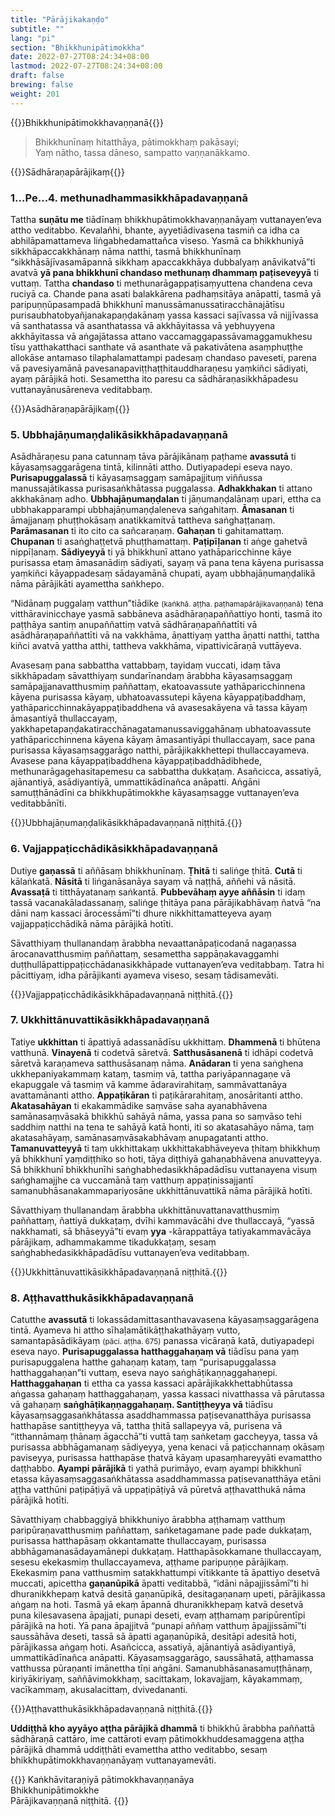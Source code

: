 ```yaml
---
title: "Pārājikakaṇḍo"
subtitle: ""
lang: "pi"
section: "Bhikkhunipātimokkha"
date: 2022-07-27T08:24:34+08:00
lastmod: 2022-07-27T08:24:34+08:00
draft: false
brewing: false
weight: 201
---
```


{{<subtitle>}}Bhikkhunipātimokkhavaṇṇanā{{</subtitle>}}

> Bhikkhunīnaṃ hitatthāya, pātimokkhaṃ pakāsayi;  
> Yaṃ nātho, tassa dāneso, sampatto vaṇṇanākkamo.

{{<subtitle>}}Sādhāraṇapārājikaṃ{{</subtitle>}}

### 1…Pe…4. methunadhammasikkhāpadavaṇṇanā

Tattha **suṇātu me** tiādīnaṃ bhikkhupātimokkhavaṇṇanāyaṃ vuttanayen’eva attho veditabbo. Kevalañhi, bhante, ayyetiādivasena tasmiñ ca idha ca abhilāpamattameva liṅgabhedamattañca viseso. Yasmā ca bhikkhuniyā sikkhāpaccakkhānaṃ nāma natthi, tasmā bhikkhunīnaṃ “sikkhāsājīvasamāpannā sikkhaṃ apaccakkhāya dubbalyaṃ anāvikatvā”ti avatvā **yā pana bhikkhunī chandaso methunaṃ dhammaṃ paṭiseveyyā** ti vuttaṃ. Tattha **chandaso** ti methunarāgappaṭisaṃyuttena chandena ceva ruciyā ca. Chande pana asati balakkārena padhaṃsitāya anāpatti, tasmā yā paripuṇṇūpasampadā bhikkhunī manussāmanussatiracchānajātīsu purisaubhatobyañjanakapaṇḍakānaṃ yassa kassaci sajīvassa vā nijjīvassa vā santhatassa vā asanthatassa vā akkhāyitassa vā yebhuyyena akkhāyitassa vā aṅgajātassa attano vaccamaggapassāvamaggamukhesu tīsu yatthakatthaci santhate vā asanthate vā pakativātena asaṃphuṭṭhe allokāse antamaso tilaphalamattampi padesaṃ chandaso paveseti, parena vā pavesiyamānā pavesanapaviṭṭhaṭṭhitauddharaṇesu yaṃkiñci sādiyati, ayaṃ pārājikā hoti. Sesamettha ito paresu ca sādhāraṇasikkhāpadesu vuttanayānusāreneva veditabbaṃ.

{{<subtitle>}}Asādhāraṇapārājikaṃ{{</subtitle>}}

### 5. Ubbhajāṇumaṇḍalikāsikkhāpadavaṇṇanā

Asādhāraṇesu pana catunnaṃ tāva pārājikānaṃ paṭhame **avassutā** ti kāyasaṃsaggarāgena tintā, kilinnāti attho. Dutiyapadepi eseva nayo. **Purisapuggalassā** ti kāyasaṃsaggaṃ samāpajjituṃ viññussa manussajātikassa purisasaṅkhātassa puggalassa. **Adhakkhakan** ti attano akkhakānaṃ adho. **Ubbhajāṇumaṇḍalan** ti jāṇumaṇḍalānaṃ upari, ettha ca ubbhakapparampi ubbhajāṇumaṇḍaleneva saṅgahitaṃ. **Āmasanan** ti āmajjanaṃ phuṭṭhokāsaṃ anatikkamitvā tattheva saṅghaṭṭanaṃ. **Parāmasanan** ti ito cito ca sañcaraṇaṃ. **Gahaṇan** ti gahitamattaṃ. **Chupanan** ti asaṅghaṭṭetvā phuṭṭhamattaṃ. **Paṭipīḷanan** ti aṅge gahetvā nippīḷanaṃ. **Sādiyeyyā** ti yā bhikkhunī attano yathāparicchinne kāye purisassa etaṃ āmasanādiṃ sādiyati, sayaṃ vā pana tena kāyena purisassa yaṃkiñci kāyappadesaṃ sādayamānā chupati, ayaṃ ubbhajāṇumaṇḍalikā nāma pārājikāti ayamettha saṅkhepo.

“Nidānaṃ puggalaṃ vatthun”tiādike <small>(kaṅkhā. aṭṭha. paṭhamapārājikavaṇṇanā)</small> tena vitthāravinicchaye yasmā sabbāneva asādhāraṇapaññattiyo honti, tasmā ito paṭṭhāya santiṃ anupaññattiṃ vatvā sādhāraṇapaññattīti vā asādhāraṇapaññattīti vā na vakkhāma, āṇattiyaṃ yattha āṇatti natthi, tattha kiñci avatvā yattha atthi, tattheva vakkhāma, vipattivicāraṇā vuttāyeva.

Avasesaṃ pana sabbattha vattabbaṃ, tayidaṃ vuccati, idaṃ tāva sikkhāpadaṃ sāvatthiyaṃ sundarīnandaṃ ārabbha kāyasaṃsaggaṃ samāpajjanavatthusmiṃ paññattaṃ, ekatoavassute yathāparicchinnena kāyena purisassa kāyaṃ, ubhatoavassutepi kāyena kāyappaṭibaddhaṃ, yathāparicchinnakāyappaṭibaddhena vā avasesakāyena vā tassa kāyaṃ āmasantiyā thullaccayaṃ, yakkhapetapaṇḍakatiracchānagatamanussaviggahānaṃ ubhatoavassute yathāparicchinnena kāyena kāyaṃ āmasantiyāpi thullaccayaṃ, sace pana purisassa kāyasaṃsaggarāgo natthi, pārājikakkhettepi thullaccayameva. Avasese pana kāyappaṭibaddhena kāyappaṭibaddhādibhede, methunarāgagehasitapemesu ca sabbattha dukkaṭaṃ. Asañcicca, assatiyā, ajānantiyā, asādiyantiyā, ummattikādīnañca anāpatti. Aṅgāni samuṭṭhānādīni ca bhikkhupātimokkhe kāyasaṃsagge vuttanayen’eva veditabbānīti.

{{<eop>}}Ubbhajāṇumaṇḍalikāsikkhāpadavaṇṇanā niṭṭhitā.{{</eop>}}

### 6. Vajjappaṭicchādikāsikkhāpadavaṇṇanā

Dutiye **gaṇassā** ti aññāsaṃ bhikkhunīnaṃ. **Ṭhitā** ti saliṅge ṭhitā. **Cutā** ti kālaṅkatā. **Nāsitā** ti liṅganāsanāya sayaṃ vā naṭṭhā, aññehi vā nāsitā. **Avassaṭā** ti titthāyatanaṃ saṅkantā. **Pubbevāhaṃ ayye aññāsin** ti idaṃ tassā vacanakāladassanaṃ, saliṅge ṭhitāya pana pārājikabhāvaṃ ñatvā “na dāni naṃ kassaci ārocessāmī”ti dhure nikkhittamatteyeva ayaṃ vajjappaṭicchādikā nāma pārājikā hotīti.

Sāvatthiyaṃ thullanandaṃ ārabbha nevaattanāpaṭicodanā nagaṇassa ārocanavatthusmiṃ paññattaṃ, sesamettha sappāṇakavaggamhi duṭṭhullāpattippaṭicchādanasikkhāpade vuttanayen’eva veditabbaṃ. Tatra hi pācittiyaṃ, idha pārājikanti ayameva viseso, sesaṃ tādisamevāti.

{{<eop>}}Vajjappaṭicchādikāsikkhāpadavaṇṇanā niṭṭhitā.{{</eop>}}

### 7. Ukkhittānuvattikāsikkhāpadavaṇṇanā

Tatiye **ukkhittan** ti āpattiyā adassanādīsu ukkhittaṃ. **Dhammenā** ti bhūtena vatthunā. **Vinayenā** ti codetvā sāretvā. **Satthusāsanenā** ti idhāpi codetvā sāretvā karaṇameva satthusāsanaṃ nāma. **Anādaran** ti yena saṅghena ukkhepaniyakammaṃ kataṃ, tasmiṃ vā, tattha pariyāpannagaṇe vā ekapuggale vā tasmiṃ vā kamme ādaravirahitaṃ, sammāvattanāya avattamānanti attho. **Appaṭikāran** ti paṭikārarahitaṃ, anosāritanti attho. **Akatasahāyan** ti ekakammādike saṃvāse saha ayanabhāvena samānasaṃvāsakā bhikkhū sahāyā nāma, yassa pana so saṃvāso tehi saddhiṃ natthi na tena te sahāyā katā honti, iti so akatasahāyo nāma, taṃ akatasahāyaṃ, samānasaṃvāsakabhāvaṃ anupagatanti attho. **Tamanuvatteyyā** ti taṃ ukkhittakaṃ ukkhittakabhāveyeva ṭhitaṃ bhikkhuṃ yā bhikkhunī yaṃdiṭṭhiko so hoti, tāya diṭṭhiyā gahaṇabhāvena anuvatteyya. Sā bhikkhunī bhikkhunīhi saṅghabhedasikkhāpadādīsu vuttanayena visuṃ saṅghamajjhe ca vuccamānā taṃ vatthuṃ appaṭinissajjantī samanubhāsanakammapariyosāne ukkhittānuvattikā nāma pārājikā hotīti.

Sāvatthiyaṃ thullanandaṃ ārabbha ukkhittānuvattanavatthusmiṃ paññattaṃ, ñattiyā dukkaṭaṃ, dvīhi kammavācāhi dve thullaccayā, “yassā nakkhamati, sā bhāseyyā”ti evaṃ **yya** -kārappattāya tatiyakammavācāya pārājikaṃ, adhammakamme tikadukkaṭaṃ, sesaṃ saṅghabhedasikkhāpadādīsu vuttanayen’eva veditabbaṃ.

{{<eop>}}Ukkhittānuvattikāsikkhāpadavaṇṇanā niṭṭhitā.{{</eop>}}

### 8. Aṭṭhavatthukāsikkhāpadavaṇṇanā

Catutthe **avassutā** ti lokassādamittasanthavavasena kāyasaṃsaggarāgena tintā. Ayameva hi attho sīhaḷamātikāṭṭhakathāyaṃ vutto, samantapāsādikāyaṃ <small>(pāci. aṭṭha. 675)</small> panassa vicāraṇā katā, dutiyapadepi eseva nayo. **Purisapuggalassa hatthaggahaṇaṃ vā** tiādīsu pana yaṃ purisapuggalena hatthe gahaṇaṃ kataṃ, taṃ “purisapuggalassa hatthaggahaṇan”ti vuttaṃ, eseva nayo saṅghāṭikaṇṇaggahaṇepi. **Hatthaggahaṇan** ti ettha ca yassa kassaci apārājikakkhettabhūtassa aṅgassa gahaṇaṃ hatthaggahaṇaṃ, yassa kassaci nivatthassa vā pārutassa vā gahaṇaṃ **saṅghāṭikaṇṇaggahaṇaṃ. Santiṭṭheyya vā** tiādīsu kāyasaṃsaggasaṅkhātassa asaddhammassa paṭisevanatthāya purisassa hatthapāse santiṭṭheyya vā, tattha ṭhitā sallapeyya vā, purisena vā “itthannāmaṃ ṭhānaṃ āgacchā”ti vuttā taṃ saṅketaṃ gaccheyya, tassa vā purisassa abbhāgamanaṃ sādiyeyya, yena kenaci vā paṭicchannaṃ okāsaṃ paviseyya, purisassa hatthapāse ṭhatvā kāyaṃ upasaṃhareyyāti evamattho daṭṭhabbo. **Ayampi pārājikā** ti yathā purimāyo, evaṃ ayampi bhikkhunī etassa kāyasaṃsaggasaṅkhātassa asaddhammassa paṭisevanatthāya etāni aṭṭha vatthūni paṭipāṭiyā vā uppaṭipāṭiyā vā pūretvā aṭṭhavatthukā nāma pārājikā hotīti.

Sāvatthiyaṃ chabbaggiyā bhikkhuniyo ārabbha aṭṭhamaṃ vatthuṃ paripūraṇavatthusmiṃ paññattaṃ, saṅketagamane pade pade dukkaṭaṃ, purisassa hatthapāsaṃ okkantamatte thullaccayaṃ, purisassa abbhāgamanasādayamānepi dukkaṭaṃ. Hatthapāsokkamane thullaccayaṃ, sesesu ekekasmiṃ thullaccayameva, aṭṭhame paripuṇṇe pārājikaṃ. Ekekasmiṃ pana vatthusmiṃ satakkhattumpi vītikkante tā āpattiyo desetvā muccati, apicettha **gaṇanūpikā** āpatti veditabbā, “idāni nāpajjissāmī”ti hi dhuranikkhepaṃ katvā desitā gaṇanūpikā, desitagaṇanaṃ upeti, pārājikassa aṅgaṃ na hoti. Tasmā yā ekaṃ āpannā dhuranikkhepaṃ katvā desetvā puna kilesavasena āpajjati, punapi deseti, evaṃ aṭṭhamaṃ paripūrentīpi pārājikā na hoti. Yā pana āpajjitvā “punapi aññaṃ vatthuṃ āpajjissāmī”ti saussāhāva deseti, tassā sā āpatti agaṇanūpikā, desitāpi adesitā hoti, pārājikassa aṅgaṃ hoti. Asañcicca, assatiyā, ajānantiyā asādiyantiyā, ummattikādīnañca anāpatti. Kāyasaṃsaggarāgo, saussāhatā, aṭṭhamassa vatthussa pūraṇanti imānettha tīṇi aṅgāni. Samanubhāsanasamuṭṭhānaṃ, kiriyākiriyaṃ, saññāvimokkhaṃ, sacittakaṃ, lokavajjaṃ, kāyakammaṃ, vacīkammaṃ, akusalacittaṃ, dvivedananti.

{{<eop>}}Aṭṭhavatthukāsikkhāpadavaṇṇanā niṭṭhitā.{{</eop>}}

**Uddiṭṭhā kho ayyāyo aṭṭha pārājikā dhammā** ti bhikkhū ārabbha paññattā sādhāraṇā cattāro, ime cattāroti evaṃ pātimokkhuddesamaggena aṭṭha pārājikā dhammā uddiṭṭhāti evamettha attho veditabbo, sesaṃ bhikkhupātimokkhavaṇṇanāyaṃ vuttanayamevāti.

{{<eof>}}
    Kaṅkhāvitaraṇiyā pātimokkhavaṇṇanāya<br>
    Bhikkhunipātimokkhe<br>
    Pārājikavaṇṇanā niṭṭhitā.
{{</eof>}}